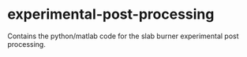 # experimental-post-processing
Contains the python/matlab code for the slab burner experimental post processing.
